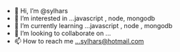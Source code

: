 - 👋 Hi, I’m @sylhars
- 👀 I’m interested in ...javascript , node, mongodb
- 🌱 I’m currently learning ...javascript , node , mongodb
- 💞️ I’m looking to collaborate on ...
- 📫 How to reach me ...sylhars@hotmail.com

<!---
sylhars/sylhars is a ✨ special ✨ repository because its `README.md` (this file) appears on your GitHub profile.
You can click the Preview link to take a look at your changes.
--->
